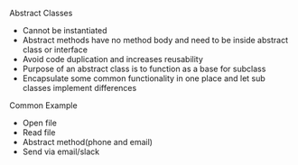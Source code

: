 Abstract Classes 
-   Cannot be instantiated
-   Abstract methods have no method body and need to be inside abstract class or interface
-   Avoid code duplication and increases reusability
-   Purpose of an abstract class is to function as a base for subclass
-   Encapsulate some common functionality in one place and let sub classes implement differences

Common Example
-   Open file
-   Read file
-   Abstract method(phone and email)
-   Send via email/slack